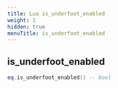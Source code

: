 ```yaml
---
title: Lua is_underfoot_enabled
weight: 1
hidden: true
menuTitle: is_underfoot_enabled
---
```

## is_underfoot_enabled
```lua
eq.is_underfoot_enabled() -- bool
```